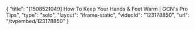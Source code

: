 {
    "title": "[1508521049] How To Keep Your Hands & Feet Warm | GCN's Pro Tips",
    "type": "solo",
    "layout": "iframe-static",
    "videoId": "123178850",
    "url": "\/tvpembed\/123178850"
}